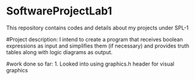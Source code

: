 # SoftwareProjectLab1
This repository contains codes and details about my projects under SPL-1

#Project description: I intend to create a program that receives boolean expressions as input and simplifies them (if necessary) and provides truth tables along with logic diagrams as output.

#work done so far:
          1. Looked into using graphics.h header for visual graphics 
          
